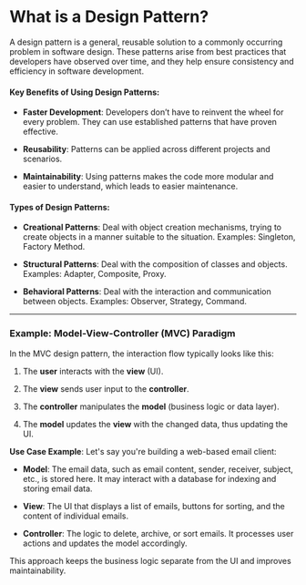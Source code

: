 # **What is a Design Pattern?**

A design pattern is a general, reusable solution to a commonly occurring problem in software design. These patterns arise from best practices that developers have observed over time, and they help ensure consistency and efficiency in software development.

#### Key Benefits of Using Design Patterns:

-   **Faster Development**: Developers don’t have to reinvent the wheel for every problem. They can use established patterns that have proven effective.
    
-   **Reusability**: Patterns can be applied across different projects and scenarios.
    
-   **Maintainability**: Using patterns makes the code more modular and easier to understand, which leads to easier maintenance.
    

#### Types of Design Patterns:

-   **Creational Patterns**: Deal with object creation mechanisms, trying to create objects in a manner suitable to the situation. Examples: Singleton, Factory Method.
    
-   **Structural Patterns**: Deal with the composition of classes and objects. Examples: Adapter, Composite, Proxy.
    
-   **Behavioral Patterns**: Deal with the interaction and communication between objects. Examples: Observer, Strategy, Command.    

---

### **Example: Model-View-Controller (MVC) Paradigm**

In the MVC design pattern, the interaction flow typically looks like this:

1.  The **user** interacts with the **view** (UI).
    
2.  The **view** sends user input to the **controller**.
    
3.  The **controller** manipulates the **model** (business logic or data layer).
    
4.  The **model** updates the **view** with the changed data, thus updating the UI.
    

**Use Case Example**: Let's say you're building a web-based email client:

-   **Model**: The email data, such as email content, sender, receiver, subject, etc., is stored here. It may interact with a database for indexing and storing email data.
    
-   **View**: The UI that displays a list of emails, buttons for sorting, and the content of individual emails.
    
-   **Controller**: The logic to delete, archive, or sort emails. It processes user actions and updates the model accordingly.
    

This approach keeps the business logic separate from the UI and improves maintainability.
